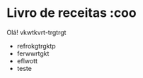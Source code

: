 # Livro de receitas :coo

Olá! vkwtkvrt-trgtrgt

 - refrokgtrgktp
 - ferwwrtgkt
 - eflwott
 - teste
